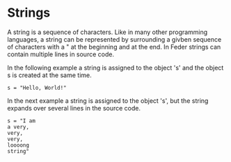 # Strings

A string is a sequence of characters. Like in many other programming languages,
a string can be represented by surrounding a givben sequence of characters with
a " at the beginning and at the end.
In Feder strings can contain multiple lines in source code.

In the following example a string is assigned to the object 's' and the object
s is created at the same time.

```
s = "Hello, World!"
```

In the next example a string is assigned to the object 's', but the string
expands over several lines in the source code.

```
s = "I am
a very,
very,
very,
loooong
string"
```
